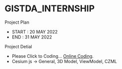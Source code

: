 # GISTDA_INTERNSHIP

Project Plan
- START : 20 MAY 2022
- END : 31 MAY 2022

Project Detial
- Please Click to Coding... [Online Coding](https://sandcastle.cesium.com/).
- Cesium js -> General, 3D Model, ViewModel, CZML

